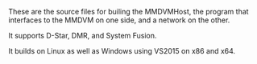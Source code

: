 These are the source files for builing the MMDVMHost, the program that
interfaces to the MMDVM on one side, and a network on the other.

It supports D-Star, DMR, and System Fusion.

It builds on Linux as well as Windows using VS2015 on x86 and x64.
